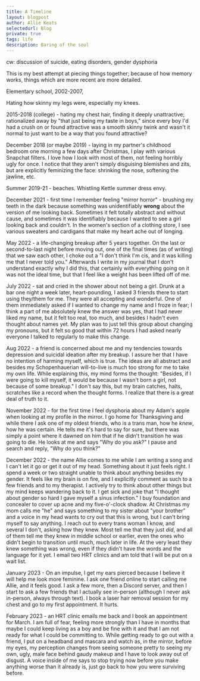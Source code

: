 ```yaml
---
title: A Timeline
layout: blogpost
author: Allie Keats
selectedurl: Blog
private: true
tags: life
description: Baring of the soul
---
```


cw: discussion of suicide, eating disorders, gender dysphoria

This is my best attempt at piecing things together; because of how memory works, things which are more recent are more detailed.

Elementary school, 2002-2007, 

Hating how skinny my legs were, especially my knees.

2015-2018 (college) - hating my chest hair, finding it deeply unattractive; rationalized away by "that just being my taste in boys," since every boy I'd had a crush on or found attractive was a smooth skinny twink and wasn't it normal to just want to be a way that you found attractive?

December 2018 (or maybe 2019) - laying in my partner's childhood bedroom one morning a few days after Christmas, I play with various Snapchat filters. I love how I look with most of them, not feeling horribly ugly for once. I notice that they aren't simply disguising blemishes and zits, but are explicitly feminizing the face: shrinking the nose, softening the jawline, etc. 

Summer 2019-21 - beaches. Whistling Kettle summer dress envy.

December 2021 - first time I remember feeling "mirror horror" - brushing my teeth in the dark because something was unidentifiably **wrong** about the version of me looking back. Sometimes it felt totally abstract and without cause, and sometimes it was identifiably because I wanted to see a girl looking back and couldn't. In the women's section of a clothing store, I see various sweaters and cardigans that make my heart ache out of longing.

May 2022 - a life-changing breakup after 5 years together. On the last or second-to-last night before moving out, one of the final times (as of writing) that we saw each other, I choke out a "I don't think I'm cis, and it was killing me that I never told you." Afterwards I write in my journal that I don't understand exactly why I did this, that certainly with everything going on it was not the ideal time, but that I feel like a weight has been lifted off of me.

July 2022 - sat and cried in the shower about not being a girl. Drunk at a bar one night a week later, heart-pounding, I asked 3 friends there to start using they/them for me. They were all accepting and wonderful. One of them immediately asked if I wanted to change my name and I froze in fear; I think a part of me absolutely knew the answer was yes, that I had never liked my name, but it felt too real, too much, and besides I hadn't even thought about names yet. My plan was to just tell this group about changing my pronouns, but it felt so good that within 72 hours I had asked nearly everyone I talked to regularly to make this change.

Aug 2022 - a friend is concerned about me and my tendencies towards depression and suicidal ideation after my breakup. I assure her that I have no intention of harming myself, which is true. The ideas are all abstract and besides my Schopenhauerian will-to-live is much too strong for me to take my own life. While explaining this, my mind forms the thought: "Besides, if I were going to kill myself, it would be because I wasn't born a girl, not because of some breakup." I don't say this, but my brain catches, halts, scratches like a record when the thought forms. I realize that there is a great deal of truth to it.

November 2022 - for the first time I feel dysphoria about my Adam's apple when looking at my profile in the mirror. I go home for Thanksgiving and while there I ask one of my oldest friends, who is a trans man, how he *knew*, how he was certain. He tells me it's hard to say for sure, but there was simply a point where it dawned on him that if he didn't transition he was going to die. He looks at me and says "Why do you ask?" I pause and search and reply, "Why do you think?"

December 2022 - the name Allie comes to me while I am writing a song and I can't let it go or get it out of my head. Something about it just feels right. I spend a week or two straight unable to think about anything besides my gender. It feels like my brain is on fire, and I explicitly comment as such to a few friends and to my therapist. I actively try to think about other things but my mind keeps wandering back to it. I get sick and joke that "I thought about gender so hard I gave myself a sinus infection." I buy foundation and concealer to cover up acne and my five-o'-clock shadow. At Christmas my mom calls me "he" and says something to my sister about "your brother" and a voice in my head wants to cry out that this is wrong, but I can't bring myself to say anything. I reach out to every trans woman I know, and several I don't, asking how they knew. Most tell me that they just *did*, and all of them tell me they knew in middle school or earlier, even the ones who didn't begin to transition until much, much later in life. At the very least they knew something was wrong, even if they didn't have the words and the language for it yet. I email two HRT clinics and am told that I will be put on a wait list.

January 2023 - On an impulse, I get my ears pierced because I believe it will help me look more feminine. I ask one friend online to start calling me Allie, and it feels good. I ask a few more, then a Discord server, and then I start to ask a few friends that I actually see in-person (although I never ask in-person, always through text). I book a laser hair removal session for my chest and go to my first appointment. It hurts.

February 2023 - an HRT clinic emails me back and I book an appointment for March. I am full of fear, feeling more strongly than I have in months that maybe I could keep living as a boy and be fine with it and that I am not ready for what I could be committing to. While getting ready to go out with a friend, I put on a headband and mascara and watch as, in the mirror, before my eyes, my perception changes from seeing someone pretty to seeing my own, ugly, male face behind gaudy makeup and I have to look away out of disgust. A voice inside of me says to stop trying now before you make anything worse than it already is, just go back to how you were surviving before.